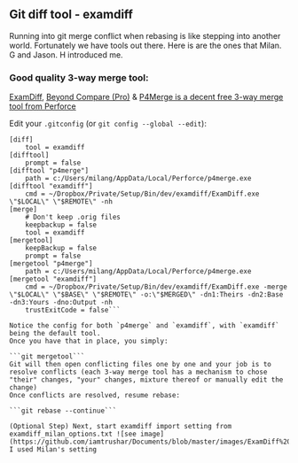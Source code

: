 ## Git diff tool - examdiff
Running into git merge conflict when rebasing is like stepping into another world. Fortunately we have tools out there. 
Here is are the ones that Milan. G and Jason. H introduced me. 

### Good quality 3-way merge tool:

[ExamDiff](https://www.prestosoft.com/edp_examdiffpro.asp), 
[Beyond Compare (Pro)](http://www.scootersoftware.com/features.php) &
[P4Merge is a decent free 3-way merge tool from Perforce](https://www.perforce.com/downloads/visual-merge-tool)

Edit your `.gitconfig` (or `git config --global --edit`):

```# Diff/merge configuration
[diff]
    tool = examdiff
[difftool]
    prompt = false
[difftool "p4merge"]
    path = c:/Users/milang/AppData/Local/Perforce/p4merge.exe
[difftool "examdiff"]
    cmd = ~/Dropbox/Private/Setup/Bin/dev/examdiff/ExamDiff.exe \"$LOCAL\" \"$REMOTE\" -nh
[merge]
    # Don't keep .orig files
    keepbackup = false
    tool = examdiff
[mergetool]
    keepBackup = false
    prompt = false
[mergetool "p4merge"]
    path = c:/Users/milang/AppData/Local/Perforce/p4merge.exe
[mergetool "examdiff"]
    cmd = ~/Dropbox/Private/Setup/Bin/dev/examdiff/ExamDiff.exe -merge \"$LOCAL\" \"$BASE\" \"$REMOTE\" -o:\"$MERGED\" -dn1:Theirs -dn2:Base -dn3:Yours -dno:Output -nh
    trustExitCode = false```

Notice the config for both `p4merge` and `examdiff`, with `examdiff` being the default tool.
Once you have that in place, you simply:

```git mergetool```
Git will then open conflicting files one by one and your job is to resolve conflicts (each 3-way merge tool has a mechanism to chose "their" changes, "your" changes, mixture thereof or manually edit the change)
Once conflicts are resolved, resume rebase:

```git rebase --continue```

(Optional Step) Next, start examdiff import setting from examdiff_milan_options.txt ![see image] (https://github.com/iamtrushar/Documents/blob/master/images/ExamDiff%20Import%20From%20File.png) I used Milan's setting
